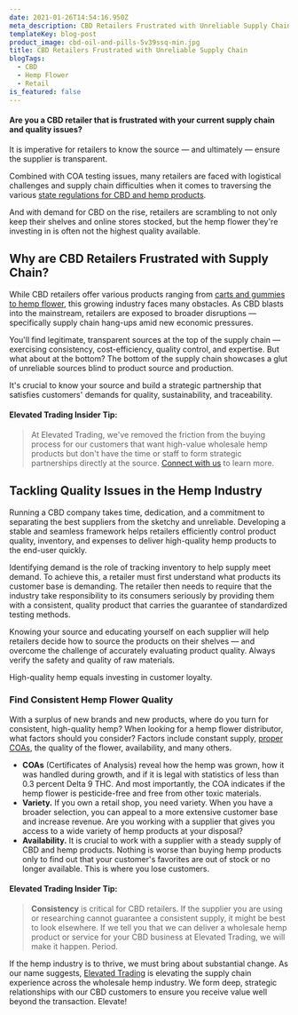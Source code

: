 ```yaml
---
date: 2021-01-26T14:54:16.950Z
meta_description: CBD Retailers Frustrated with Unreliable Supply Chain
templateKey: blog-post
product_image: cbd-oil-and-pills-5v39ssq-min.jpg
title: CBD Retailers Frustrated with Unreliable Supply Chain
blogTags:
  - CBD
  - Hemp Flower
  - Retail
is_featured: false
---
```


#### Are you a CBD retailer that is frustrated with your current supply chain and quality issues?

It is imperative for retailers to know the source — and ultimately — ensure the supplier is transparent.

Combined with COA testing issues, many retailers are faced with logistical challenges and supply chain difficulties when it comes to traversing the various [state regulations for CBD and hemp products](https://www.elevatedtrading.com/blog/selling-hemp-flower-legalities-and-guidelines-for-retailers/).

And with demand for CBD on the rise, retailers are scrambling to not only keep their shelves and online stores stocked, but the hemp flower they're investing in is often not the highest quality available.

## Why are CBD Retailers Frustrated with Supply Chain?

While CBD retailers offer various products ranging from [carts and gummies to hemp flower](https://www.elevatedtrading.com/products), this growing industry faces many obstacles. As CBD blasts into the mainstream, retailers are exposed to broader disruptions — specifically supply chain hang-ups amid new economic pressures.

You'll find legitimate, transparent sources at the top of the supply chain — exercising consistency, cost-efficiency, quality control, and expertise. But what about at the bottom? The bottom of the supply chain showcases a glut of unreliable sources blind to product source and production.

It's crucial to know your source and build a strategic partnership that satisfies customers' demands for quality, sustainability, and traceability.

#### Elevated Trading Insider Tip:

> At Elevated Trading, we've removed the friction from the buying process for our customers that want high-value wholesale hemp products but don't have the time or staff to form strategic partnerships directly at the source. [Connect with us](mailto:sales@elevatedtrading.com) to learn more.

## Tackling Quality Issues in the Hemp Industry

Running a CBD company takes time, dedication, and a commitment to separating the best suppliers from the sketchy and unreliable. Developing a stable and seamless framework helps retailers efficiently control product quality, inventory, and expenses to deliver high-quality hemp products to the end-user quickly.

Identifying demand is the role of tracking inventory to help supply meet demand. To achieve this, a retailer must first understand what products its customer base is demanding. The retailer then needs to require that the industry take responsibility to its consumers seriously by providing them with a consistent, quality product that carries the guarantee of standardized testing methods.

Knowing your source and educating yourself on each supplier will help retailers decide how to source the products on their shelves — and overcome the challenge of accurately evaluating product quality. Always verify the safety and quality of raw materials.

High-quality hemp equals investing in customer loyalty.

### Find Consistent Hemp Flower Quality

With a surplus of new brands and new products, where do you turn for consistent, high-quality hemp? When looking for a hemp flower distributor, what factors should you consider? Factors include constant supply, [proper COAs](https://www.elevatedtrading.com/lab-results), the quality of the flower, availability, and many others.

- **COAs** (Certificates of Analysis) reveal how the hemp was grown, how it was handled during growth, and if it is legal with statistics of less than 0.3 percent Delta 9 THC. And most importantly, the COA indicates if the hemp flower is pesticide-free and free from other toxic materials.
- **Variety.** If you own a retail shop, you need variety. When you have a broader selection, you can appeal to a more extensive customer base and increase revenue. Are you working with a supplier that gives you access to a wide variety of hemp products at your disposal?
- **Availability.** It is crucial to work with a supplier with a steady supply of CBD and hemp products. Nothing is worse than buying hemp products only to find out that your customer's favorites are out of stock or no longer available. This is where you lose customers.

#### Elevated Trading Insider Tip: 

> **Consistency** is critical for CBD retailers. If the supplier you are using or researching cannot guarantee a consistent supply, it might be best to look elsewhere. If we tell you that we can deliver a wholesale hemp product or service for your CBD business at Elevated Trading, we will make it happen. Period.

If the hemp industry is to thrive, we must bring about substantial change. As our name suggests, [Elevated Trading](https://www.elevatedtrading.com/) is elevating the supply chain experience across the wholesale hemp industry. We form deep, strategic relationships with our CBD customers to ensure you receive value well beyond the transaction. Elevate!

<!--EndFragment-->
